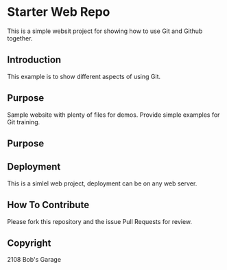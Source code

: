 # Starter Web Repo

This is a simple websit project for showing how to use Git and Github together.

## Introduction
This example is to show different aspects of using Git.

## Purpose

Sample website with plenty of files for demos.
Provide simple examples for Git training.

## Purpose

## Deployment
This is a simlel web project, deployment can be on any web server.

## How To Contribute

Please fork this repository and the issue Pull Requests for review.

## Copyright

2108 Bob's Garage
